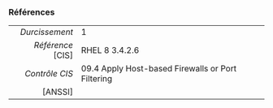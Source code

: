 ### Références

|                 |    |
|----------------:|:---|
|   *Durcissement*| 1 |
|*Référence* [CIS]| RHEL 8 3.4.2.6 |
|   *Contrôle CIS*| 09.4 Apply Host-based Firewalls or Port Filtering |
|          [ANSSI]|  |
